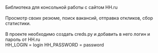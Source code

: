 Библиотека для консольной работы с сайтом HH.ru 
<br>
<br>
Просмотр своих резюме, поиск вакансий, отправка откликов, сбор статистики. 
<br>
<br>
В проекте необходимо создать creds.py и добавить в него логин и пароль от HH.ru
<br>
HH_LOGIN = login HH_PASSWORD = password
